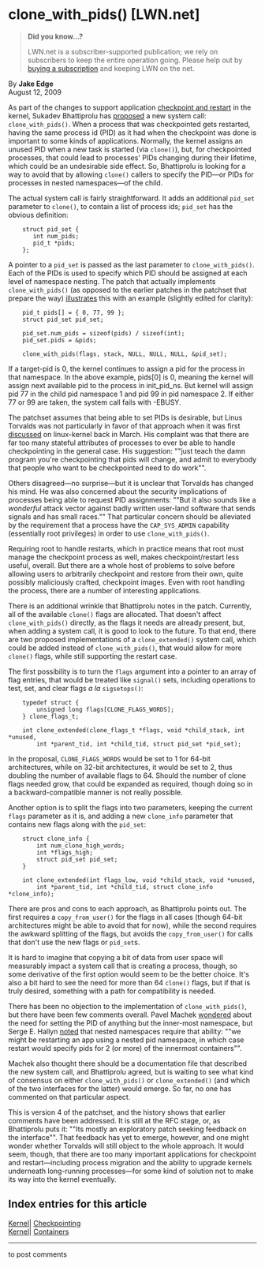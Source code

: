 # clone_with_pids() [LWN.net]

> **Did you know...?**
> 
> LWN.net is a subscriber-supported publication; we rely on subscribers to keep the entire operation going. Please help out by [buying a subscription](/Promo/nst-nag4/subscribe) and keeping LWN on the net. 

By **Jake Edge**  
August 12, 2009 

As part of the changes to support application [checkpoint and restart](http://lwn.net/Articles/293575/) in the kernel, Sukadev Bhattiprolu has [proposed](http://lwn.net/Articles/345843/) a new system call: `clone_with_pids()`. When a process that was checkpointed gets restarted, having the same process id (PID) as it had when the checkpoint was done is important to some kinds of applications. Normally, the kernel assigns an unused PID when a new task is started (via `clone()`), but, for checkpointed processes, that could lead to processes' PIDs changing during their lifetime, which could be an undesirable side effect. So, Bhattiprolu is looking for a way to avoid that by allowing `clone()` callers to specify the PID—or PIDs for processes in nested namespaces—of the child. 

The actual system call is fairly straightforward. It adds an additional `pid_set` parameter to `clone()`, to contain a list of process ids; `pid_set` has the obvious definition: 
    
    
        struct pid_set {
    	   int num_pids;
    	   pid_t *pids;
        };
    

A pointer to a `pid_set` is passed as the last parameter to `clone_with_pids()`. Each of the PIDs is used to specify which PID should be assigned at each level of namespace nesting. The patch that actually implements `clone_with_pids()` (as opposed to the earlier patches in the patchset that prepare the way) [illustrates](/Articles/346627/) this with an example (slightly edited for clarity): 
    
    
    	pid_t pids[] = { 0, 77, 99 };
    	struct pid_set pid_set;
    
    	pid_set.num_pids = sizeof(pids) / sizeof(int);
    	pid_set.pids = &pids;
    
    	clone_with_pids(flags, stack, NULL, NULL, NULL, &pid_set);
    

If a target-pid is 0, the kernel continues to assign a pid for the process in that namespace. In the above example, pids[0] is 0, meaning the kernel will assign next available pid to the process in init_pid_ns. But kernel will assign pid 77 in the child pid namespace 1 and pid 99 in pid namespace 2. If either 77 or 99 are taken, the system call fails with -EBUSY. 

The patchset assumes that being able to set PIDs is desirable, but Linus Torvalds was not particularly in favor of that approach when it was first [discussed](http://lwn.net/Articles/324254/) on linux-kernel back in March. His complaint was that there are far too many stateful attributes of processes to ever be able to handle checkpointing in the general case. His suggestion: ""just teach the damn program you're checkpointing that pids will change, and admit to everybody that people who want to be checkpointed need to do work"". 

Others disagreed—no surprise—but it is unclear that Torvalds has changed his mind. He was also concerned about the security implications of processes being able to request PID assignments: ""But it also sounds like a _wonderful_ attack vector against badly written user-land software that sends signals and has small races."" That particular concern should be alleviated by the requirement that a process have the `CAP_SYS_ADMIN` capability (essentially root privileges) in order to use `clone_with_pids()`. 

Requiring root to handle restarts, which in practice means that root must manage the checkpoint process as well, makes checkpoint/restart less useful, overall. But there are a whole host of problems to solve before allowing users to arbitrarily checkpoint and restore from their own, quite possibly maliciously crafted, checkpoint images. Even with root handling the process, there are a number of interesting applications.

There is an additional wrinkle that Bhattiprolu notes in the patch. Currently, all of the available `clone()` flags are allocated. That doesn't affect `clone_with_pids()` directly, as the flags it needs are already present, but, when adding a system call, it is good to look to the future. To that end, there are two proposed implementations of a `clone_extended()` system call, which could be added instead of `clone_with_pids()`, that would allow for more `clone()` flags, while still supporting the restart case. 

The first possibility is to turn the `flags` argument into a pointer to an array of flag entries, that would be treated like `signal()` sets, including operations to test, set, and clear flags _a la_ `sigsetops()`: 
    
    
        typedef struct {
    	    unsigned long flags[CLONE_FLAGS_WORDS];
        } clone_flags_t;
    
        int clone_extended(clone_flags_t *flags, void *child_stack, int *unused,
    	    int *parent_tid, int *child_tid, struct pid_set *pid_set);
    

In the proposal, `CLONE_FLAGS_WORDS` would be set to 1 for 64-bit architectures, while on 32-bit architectures, it would be set to 2, thus doubling the number of available flags to 64. Should the number of clone flags needed grow, that could be expanded as required, though doing so in a backward-compatible manner is not really possible. 

Another option is to split the flags into two parameters, keeping the current `flags` parameter as it is, and adding a new `clone_info` parameter that contains new flags along with the `pid_set`: 
    
    
        struct clone_info {
    	    int num_clone_high_words;
    	    int *flags_high;
    	    struct pid_set pid_set;
        }
    
        int clone_extended(int flags_low, void *child_stack, void *unused,
    	    int *parent_tid, int *child_tid, struct clone_info *clone_info);
    

There are pros and cons to each approach, as Bhattiprolu points out. The first requires a `copy_from_user()` for the flags in all cases (though 64-bit architectures might be able to avoid that for now), while the second requires the awkward splitting of the flags, but avoids the `copy_from_user()` for calls that don't use the new flags or `pid_set`s. 

It is hard to imagine that copying a bit of data from user space will measurably impact a system call that is creating a process, though, so some derivative of the first option would seem to be the better choice. It's also a bit hard to see the need for more than 64 `clone()` flags, but if that is truly desired, something with a path for compatibility is needed. 

There has been no objection to the implementation of `clone_with_pids()`, but there have been few comments overall. Pavel Machek [wondered](/Articles/346677/) about the need for setting the PID of anything but the inner-most namespace, but Serge E. Hallyn [noted](/Articles/346678/) that nested namespaces require that ability: ""we might be restarting an app using a nested pid namespace, in which case restart would specify pids for 2 (or more) of the innermost containers"".

Machek also thought there should be a documentation file that described the new system call, and Bhattiprolu agreed, but is waiting to see what kind of consensus on either `clone_with_pids()` or `clone_extended()` (and which of the two interfaces for the latter) would emerge. So far, no one has commented on that particular aspect. 

This is version 4 of the patchset, and the history shows that earlier comments have been addressed. It is still at the RFC stage, or, as Bhattiprolu puts it: ""Its mostly an exploratory patch seeking feedback on the interface"". That feedback has yet to emerge, however, and one might wonder whether Torvalds will still object to the whole approach. It would seem, though, that there are too many important applications for checkpoint and restart—including process migration and the ability to upgrade kernels underneath long-running processes—for some kind of solution not to make its way into the kernel eventually. 

  
Index entries for this article  
---  
[Kernel](/Kernel/Index)| [Checkpointing](/Kernel/Index#Checkpointing)  
[Kernel](/Kernel/Index)| [Containers](/Kernel/Index#Containers)  
  


* * *

to post comments 
